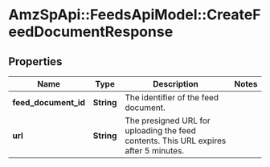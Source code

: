 # AmzSpApi::FeedsApiModel::CreateFeedDocumentResponse

## Properties
Name | Type | Description | Notes
------------ | ------------- | ------------- | -------------
**feed_document_id** | **String** | The identifier of the feed document. | 
**url** | **String** | The presigned URL for uploading the feed contents. This URL expires after 5 minutes. | 

